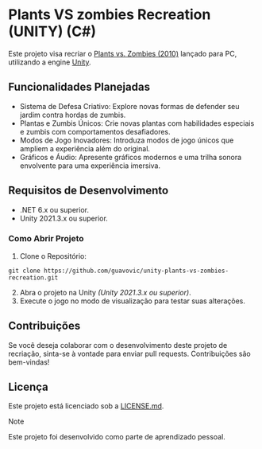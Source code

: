 # Plants VS zombies Recreation (UNITY) (C#)
Este projeto visa recriar o [Plants vs. Zombies (2010)](https://www.ea.com/pt-br/games/plants-vs-zombies/plants-vs-zombies) lançado para PC, utilizando a engine [Unity](https://unity.com/pt).

## Funcionalidades Planejadas
* Sistema de Defesa Criativo: Explore novas formas de defender seu jardim contra hordas de zumbis.
* Plantas e Zumbis Únicos: Crie novas plantas com habilidades especiais e zumbis com comportamentos desafiadores.
* Modos de Jogo Inovadores: Introduza modos de jogo únicos que ampliem a experiência além do original.
* Gráficos e Áudio: Apresente gráficos modernos e uma trilha sonora envolvente para uma experiência imersiva.

## Requisitos de Desenvolvimento
* .NET 6.x ou superior.
* Unity 2021.3.x ou superior.

### Como Abrir Projeto
1. Clone o Repositório:
```
git clone https://github.com/guavovic/unity-plants-vs-zombies-recreation.git 
```
2. Abra o projeto na Unity *(Unity 2021.3.x ou superior)*.
3. Execute o jogo no modo de visualização para testar suas alterações.

## Contribuições
Se você deseja colaborar com o desenvolvimento deste projeto de recriação, sinta-se à vontade para enviar pull requests. Contribuições são bem-vindas! 

## Licença
Este projeto está licenciado sob a [LICENSE.md](https://github.com/guavovic/unity-plants-vs-zombies-recreation/blob/main/LICENSE).

> [!NOTE]
> Este projeto foi desenvolvido como parte de aprendizado pessoal.
